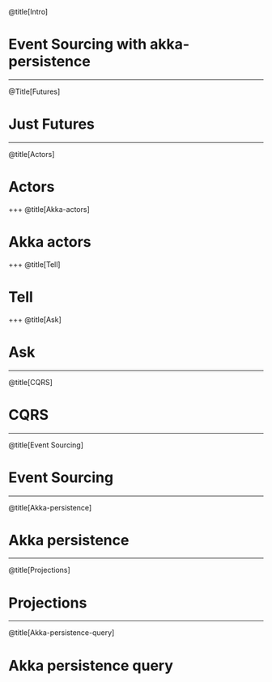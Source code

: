 @title[Intro]
# Event Sourcing with akka-persistence

---
@Title[Futures]
# Just Futures

---
@title[Actors]
# Actors

+++
@title[Akka-actors]
# Akka actors
 
+++
@title[Tell]
# Tell

+++
@title[Ask]
# Ask
 
---
@title[CQRS]
# CQRS

---
@title[Event Sourcing]
# Event Sourcing

---
@title[Akka-persistence]
# Akka persistence

---
@title[Projections]
# Projections

---
@title[Akka-persistence-query]
# Akka persistence query
